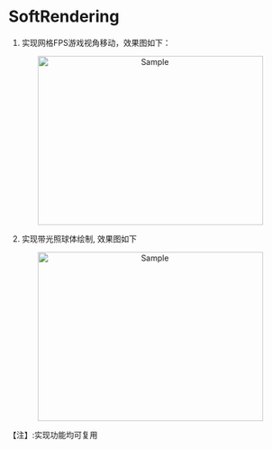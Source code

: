 # SoftRendering
1. 实现网格FPS游戏视角移动，效果图如下：

<p align="center">
	<img src="https://user-images.githubusercontent.com/37433487/77224460-cc9cf800-6ba0-11ea-9ed3-58313828bedc.gif" alt="Sample"  width="400" height="300">
</p>

2. 实现带光照球体绘制, 效果图如下

<p align="center">
	<img src="https://user-images.githubusercontent.com/37433487/77224513-5b117980-6ba1-11ea-8155-e8e3f388906e.gif" alt="Sample"  width="400" height="300">
</p>

【注】:实现功能均可复用
